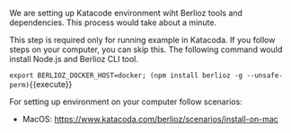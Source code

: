 We are setting up Katacode environment wiht Berlioz tools and dependencies. This process would take about a minute.  

This step is required only for running example in Katacoda. If you follow steps on your computer, you can skip this. The following command would install Node.js and Berlioz CLI tool.

`export BERLIOZ_DOCKER_HOST=docker; (npm install berlioz -g --unsafe-perm)`{{execute}}

For setting up environment on your computer follow scenarios:
* MacOS: https://www.katacoda.com/berlioz/scenarios/install-on-mac